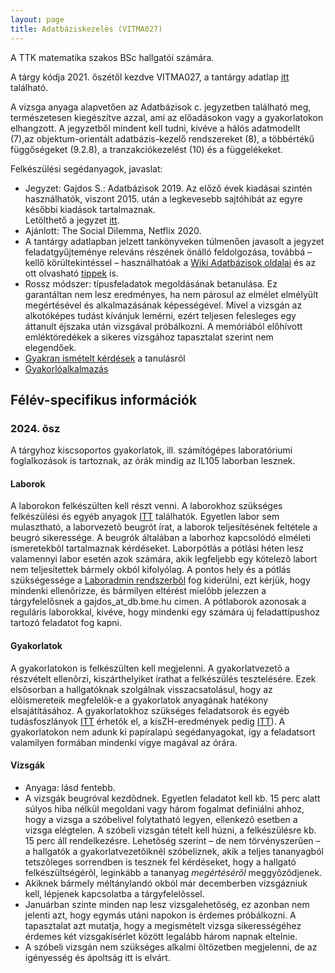 ```yaml
---
layout: page
title: Adatbáziskezelés (VITMA027)
---
```

A TTK matematika szakos BSc hallgatói számára.

A tárgy kódja 2021. őszétől kezdve VITMA027, a tantárgy adatlap [itt](https://portal.vik.bme.hu/kepzes/targyak/VITMA027/) található. 

   A vizsga anyaga alapvetően az Adatbázisok c. jegyzetben található meg, természetesen kiegészítve azzal, ami az előadásokon vagy a gyakorlatokon elhangzott. A jegyzetből mindent kell tudni, kivéve a hálós adatmodellt (7),az objektum-orientált adatbázis-kezelő rendszereket (8), a többértékű függőségeket (9.2.8), a tranzakciókezelést (10) és a függelékeket.

Felkészülési segédanyagok, javaslat:

 - Jegyzet: Gajdos S.: Adatbázisok 2019. Az előző évek kiadásai szintén használhatók, viszont 2015. után a legkevesebb sajtóhibát az egyre későbbi kiadások tartalmaznak.  
   Letölthető a jegyzet [itt](https://db.bme.hu/~gajdos/Adatbazisok2019.pdf).
 - Ajánlott: The Social Dilemma, Netflix 2020.
 - A tantárgy adatlapban jelzett tankönyveken túlmenően  javasolt a jegyzet feladatgyűjteménye releváns részének  önálló feldolgozása, továbbá – kellő körültekintéssel – használhatóak a [Wiki Adatbázisok oldalai](https://wiki.sch.bme.hu/Adatb%C3%A1zisok) és az ott olvasható [tippek](https://wiki.sch.bme.hu/Adatb%C3%A1zisok#Tippek) is.
 - Rossz módszer: típusfeladatok megoldásának betanulása. Ez garantáltan nem lesz eredményes, ha nem párosul az elmélet elmélyült megértésével és alkalmazásának képességével. Mivel a vizsgán az alkotóképes tudást kívánjuk lemérni, ezért teljesen felesleges egy áttanult éjszaka után vizsgával próbálkozni. A memóriából előhívott emléktöredékek a sikeres vizsgához tapasztalat szerint nem elegendőek.
 - [Gyakran ismételt kérdések](../adatbazisok/files/AB_GYIK_v1.1.pdf) a tanulásról
 - [Gyakorlóalkalmazás](files/gyakorlo.zip)


## Félév-specifikus információk
### 2024. õsz

A tárgyhoz kiscsoportos gyakorlatok, ill. számítógépes laboratóriumi foglalkozások is tartoznak, az órák mindig az IL105 laborban lesznek. 

#### Laborok

A laborokon felkészülten kell részt venni. A laborokhoz szükséges felkészülési és egyéb anyagok [ITT](../adatbazisok/labor) találhatók. Egyetlen labor sem mulasztható, a laborvezetõ beugrót írat, a laborok teljesítésének feltétele a beugró sikeressége. A beugrók általában a laborhoz kapcsolódó elméleti ismeretekbõl tartalmaznak kérdéseket. Laborpótlás a pótlási héten lesz valamennyi labor esetén azok számára, akik legfeljebb egy kötelezõ labort nem teljesítettek bármely okból kifolyólag.  A pontos hely és a pótlás szükségessége a [Laboradmin rendszerbõl](https://fecske.db.bme.hu) fog kiderülni, ezt kérjük, hogy mindenki ellenõrizze, és bármilyen eltérést mielõbb jelezzen a tárgyfelelõsnek a gajdos_at_db.bme.hu cimen. A pótlaborok azonosak a reguláris laborokkal, kivéve, hogy mindenki egy számára új feladattípushoz tartozó feladatot fog kapni.
 
#### Gyakorlatok
 
A gyakorlatokon is felkészülten kell megjelenni. A gyakorlatvezetõ a részvételt ellenõrzi, kiszárthelyiket írathat a felkészülés tesztelésére. Ezek elsõsorban a hallgatóknak szolgálnak visszacsatolásul, hogy az elõismereteik megfelelõk-e a gyakorlatok anyagának hatékony elsajátításához.  A gyakorlatokhoz szükséges feladatsorok és egyéb tudásfoszlányok [ITT](../adatbazisok/gyakorlat) érhetõk el, a kisZH-eredmények pedig [ITT](../adatbazisok/eredmenyek)). A gyakorlatokon nem adunk ki papíralapú segédanyagokat, így a feladatsort valamilyen formában mindenki vigye magával az órára.

#### Vizsgák

 - Anyaga: lásd fentebb.
 - A vizsgák beugróval kezdõdnek. Egyetlen feladatot kell kb. 15 perc alatt súlyos hiba nélkül megoldani vagy három fogalmat definiálni ahhoz, hogy a vizsga a szóbelivel folytatható legyen, ellenkezõ esetben a vizsga elégtelen. A szóbeli vizsgán tételt kell húzni, a felkészülésre kb. 15 perc áll rendelkezésre. Lehetõség szerint – de nem törvényszerûen – a hallgatók a gyakorlatvezetõiknél szóbeliznek, akik a teljes tananyagból tetszõleges sorrendben is tesznek fel kérdéseket, hogy a hallgató felkészültségérõl, leginkább a tananyag _megértésérõl_ meggyõzõdjenek.
 - Akiknek bármely méltánylandó okból már decemberben vizsgázniuk kell, lépjenek kapcsolatba a tárgyfelelõssel.
 - Januárban szinte minden nap lesz vizsgalehetõség, ez azonban nem jelenti azt, hogy egymás utáni napokon is érdemes próbálkozni. A tapasztalat azt mutatja, hogy a megismételt vizsga sikerességéhez érdemes két vizsgakísérlet között legalább három napnak eltelnie.
 - A szóbeli vizsgán nem szükséges alkalmi öltözetben megjelenni, de az igényesség és ápoltság itt is elvárt. 

